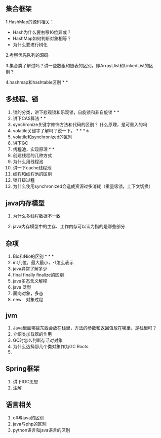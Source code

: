 ## 集合框架

1.HashMap的源码相关：

- Hash为什么要右移16位异或？
- HashMap如何判断对象相等？
- 为什么要进行树化

2.考察优先队列的源码

3.集合类了解过吗？讲一些数组和链表的区别，即ArrayLlist和LinkedList的区别？

4.hashmap和hashtable区别 * *



## 多线程、锁

1. 锁的分类，讲下悲观锁和乐观锁，自旋锁和非自旋锁 * *
2. 讲下CAS算法 * *
3. synchronize关键字修饰方法和代码的区别？ 什么原理，是可重入的吗 
4. volatile关键字了解吗？说一下。 * * *＊
5. volatile和synchronized的区别
6. 讲下GC
7. 线程池，实现原理 * *
8. 创建线程的几种方式
9. 为什么用线程池
10. 讲一下cache线程池
11. 线程和线程池的区别
12. 锁升级过程
13. 为什么使用synchronized会造成资源过多消耗（重量级锁，上下文切换）



## java内存模型

1. 为什么多线程数据不一致

2. java内存模型中的主存、工作内存可以认为指的是哪些部分

   





## 杂项

1. Bio和Nio的区别  * * *
2. int几位，最大最小，-1怎么表示
3. java异常了解多少
4. final finally finalize的区别
5. java多态含义解释
6. java 泛型
7. 面向对象，多态
8. new　对象过程



## jvm

1. Java里面哪些东西会放在栈里，方法的参数和返回值放在哪里，是栈里吗？
2. 介绍类加载器的作用
3.  GC时怎么判断存活对对象
4. 为什么选择那几个类对象作为GC Roots
5. 



## Spring框架

1. 讲下IOC思想
2. 注解



## 语言相关

1. c#与java的区别
2. java与php的区别
3. python语言和java语言的区别